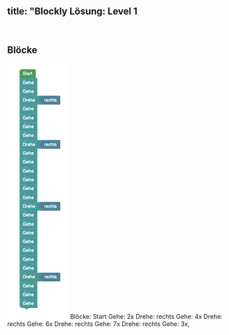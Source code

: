 title: "Blockly Lösung: Level 1 
---
​
## Blöcke
![solution](doc/produs_unterlagen/solution/blockly/img/loesung_level_1.png)
​Blöcke:
Start
Gehe: 2x
Drehe: rechts
Gehe: 4x
Drehe: rechts
Gehe: 6x
Drehe: rechts
Gehe: 7x
Drehe: rechts
Gehe: 3x‚